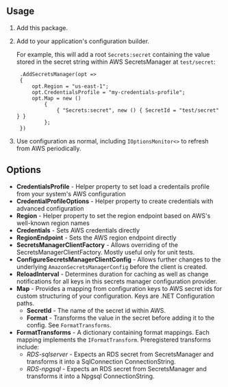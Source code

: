 ## Usage

1. Add this package.
2. Add to your application's configuration builder.

    For example, this will add a root `Secrets:secret` containing the value stored in the secret string within AWS SecretsManager at `test/secret`:

        .AddSecretsManager(opt =>
        {
            opt.Region = "us-east-1";
            opt.CredentialsProfile = "my-credentials-profile";
            opt.Map = new ()
                {
                    { "Secrets:secret", new () { SecretId = "test/secret" } }
                };
        })

3. Use configuration as normal, including `IOptionsMonitor<>` to refresh from AWS periodically.

## Options

* **CredentialsProfile** - Helper property to set load a credentails profile from your system's AWS configuration
* **CredentialProfileOptions** - Helper property to create credentials with advanced configuration
* **Region** - Helper property to set the region endpoint based on AWS's well-known region names
* **Credentials** - Sets AWS credentials directly
* **RegionEndpoint** - Sets the AWS region endpoint directly
* **SecretsManagerClientFactory** - Allows overriding of the SecretsManagerClientFactory. Mostly useful only for unit tests.
* **ConfigureSecretsManagerClientConfig** - Allows further changes to the underlying `AmazonSecretsManagerConfig` before the client is created.
* **ReloadInterval** - Determines duration for caching as well as change notifications for all keys in this secrets manager configuration provider.
* **Map** - Provides a mapping from configuration keys to AWS secret ids for custom structuring of your configuration. Keys are .NET Configuration paths.
    * **SecretId** - The name of the secret id within AWS.
    * **Format** - Transforms the value in the secret before adding it to the config. See `FormatTransforms`.
* **FormatTransforms** - A dictionary containing format mappings. Each mapping implements the `IFormatTransform`. Preregistered transforms include:
    - _RDS-sqlserver_ - Expects an RDS secret from SecretsManager and transforms it into a SqlConnection ConnectionString.
    - _RDS-npgsql_ - Expects an RDS secret from SecretsManager and transforms it into a Npgsql ConnectionString.
